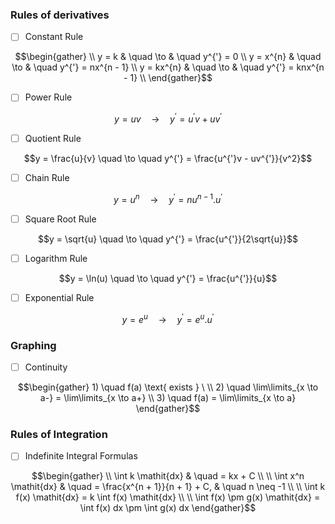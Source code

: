 
### Rules of derivatives

- [ ] Constant Rule

```math
\begin{gather}
\\
y = k       & \quad \to & \quad y^{'} = 0 \\
y = x^{n}  & \quad \to & \quad y^{'} = nx^{n - 1} \\
y = kx^{n} & \quad  \to & \quad y^{'} = knx^{n - 1} \\

\end{gather}
```  

- [ ] Power Rule

```math
y = uv  \quad \to  \quad y^{'} = u^{'}v + uv^{'}
```

- [ ] Quotient Rule

```math
y = \frac{u}{v} \quad \to \quad y^{'} = \frac{u^{'}v - uv^{'}}{v^2}
```

- [ ] Chain Rule

```math
y = u^{n} \quad \to \quad y^{'} = nu^{n - 1} . u^{'}
```

- [ ] Square Root Rule

```math
y = \sqrt{u} \quad \to \quad y^{'} = \frac{u^{'}}{2\sqrt{u}}
```

- [ ] Logarithm Rule

```math
y = \ln(u) \quad \to \quad y^{'} = \frac{u^{'}}{u}
```

- [ ] Exponential Rule

```math
y = e^u \quad \to \quad y^{'} = e^{u} . u^{'}
```

### Graphing

- [ ]  Continuity

```math
\begin{gather}
1) \quad f(a) \text{ exists } \
\\
2) \quad \lim\limits_{x \to a-} = \lim\limits_{x \to a+}
\\
3) \quad f(a) = \lim\limits_{x \to a}
\end{gather}
```

### Rules of Integration

- [ ] Indefinite Integral Formulas

```math
\begin{gather}
\\
\int k \mathit{dx}   & \quad = kx + C \\
\\
\int x^n \mathit{dx} & \quad = \frac{x^{n + 1}}{n + 1} + C, & \quad n \neq -1 \\
\\
\int k f(x) \mathit{dx} = k \int f(x) \mathit{dx} \\
\\
\int f(x) \pm g(x) \mathit{dx} = \int f(x) dx \pm \int g(x) dx
\end{gather}
```

